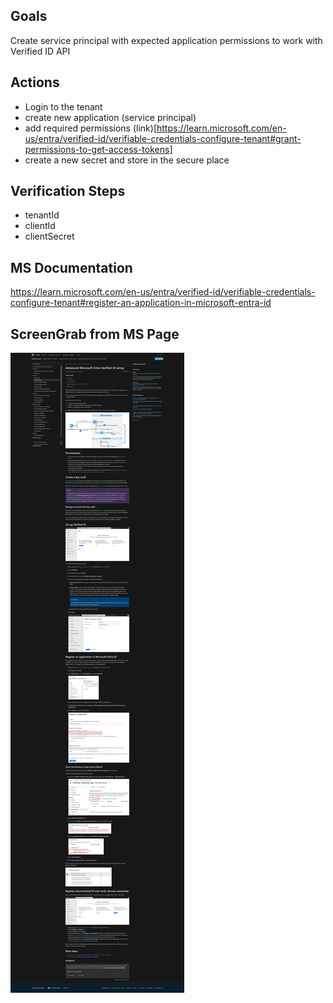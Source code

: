 ## Goals
Create service principal with expected application permissions to work with Verified ID API

## Actions
- Login to the tenant
- create new application (service principal)
- add required permissions (link)[https://learn.microsoft.com/en-us/entra/verified-id/verifiable-credentials-configure-tenant#grant-permissions-to-get-access-tokens]
- create a new secret and store in the secure place

## Verification Steps
- tenantId
- clientId
- clientSecret

## MS Documentation
https://learn.microsoft.com/en-us/entra/verified-id/verifiable-credentials-configure-tenant#register-an-application-in-microsoft-entra-id


## ScreenGrab from MS Page
![how-to-setup](screencapture-learn-microsoft-en-us-entra-verified-id-verifiable-credentials-configure-tenant-2024-04-09-15_04_07.png)